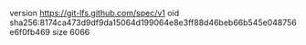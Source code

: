 version https://git-lfs.github.com/spec/v1
oid sha256:8174ca473d9df9da15064d199064e8e3ff88d46beb66b545e048756e6f0fb469
size 6066
